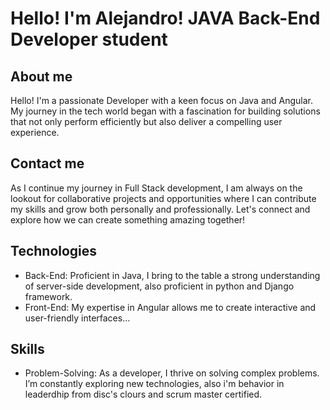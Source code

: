 # Hello! I'm Alejandro! JAVA Back-End Developer student

## About me
Hello! I'm a passionate Developer with a keen focus on Java and Angular. My journey in the tech world began with a fascination for building solutions that not only perform efficiently but also deliver a compelling user experience.

## Contact me
As I continue my journey in Full Stack development, I am always on the lookout for collaborative projects and opportunities where I can contribute my skills and grow both personally and professionally. Let's connect and explore how we can create something amazing together!

## Technologies
- Back-End: Proficient in Java, I bring to the table a strong understanding of server-side development, also proficient in python and Django framework. 
- Front-End: My expertise in Angular allows me to create interactive and user-friendly interfaces...

## Skills
- Problem-Solving: As a developer, I thrive on solving complex problems. I’m constantly exploring new technologies, also i'm behavior in leaderdhip from disc's clours and scrum master certified.
